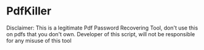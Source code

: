 # PdfKiller
Disclaimer: This is a legitimate Pdf Password Recovering Tool, don't use this on pdfs that you don't own.
Developer of this script, will not be responsible for any misuse of this tool
